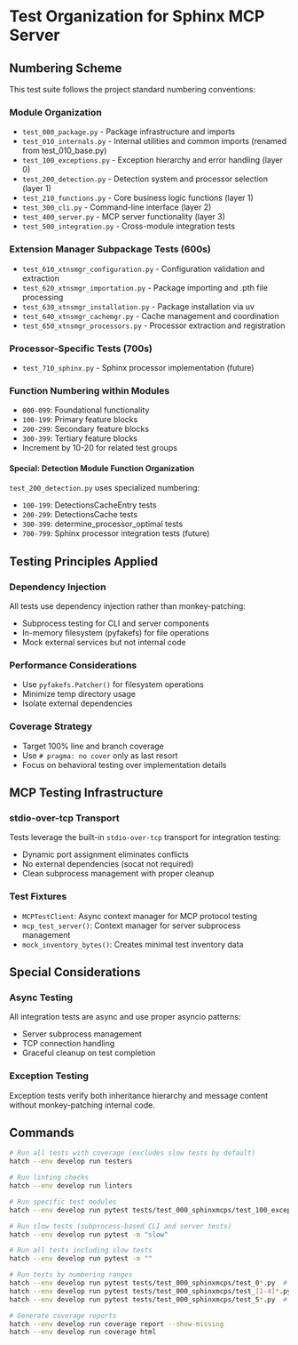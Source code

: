 # Test Organization for Sphinx MCP Server

## Numbering Scheme

This test suite follows the project standard numbering conventions:

### Module Organization
- `test_000_package.py` - Package infrastructure and imports
- `test_010_internals.py` - Internal utilities and common imports (renamed from test_010_base.py)
- `test_100_exceptions.py` - Exception hierarchy and error handling (layer 0)
- `test_200_detection.py` - Detection system and processor selection (layer 1)
- `test_210_functions.py` - Core business logic functions (layer 1)  
- `test_300_cli.py` - Command-line interface (layer 2)
- `test_400_server.py` - MCP server functionality (layer 3)
- `test_500_integration.py` - Cross-module integration tests

### Extension Manager Subpackage Tests (600s)
- `test_610_xtnsmgr_configuration.py` - Configuration validation and extraction
- `test_620_xtnsmgr_importation.py` - Package importing and .pth file processing  
- `test_630_xtnsmgr_installation.py` - Package installation via uv
- `test_640_xtnsmgr_cachemgr.py` - Cache management and coordination
- `test_650_xtnsmgr_processors.py` - Processor extraction and registration

### Processor-Specific Tests (700s)
- `test_710_sphinx.py` - Sphinx processor implementation (future)

### Function Numbering within Modules
- `000-099`: Foundational functionality
- `100-199`: Primary feature blocks  
- `200-299`: Secondary feature blocks
- `300-399`: Tertiary feature blocks
- Increment by 10-20 for related test groups

#### Special: Detection Module Function Organization
`test_200_detection.py` uses specialized numbering:
- `100-199`: DetectionsCacheEntry tests
- `200-299`: DetectionsCache tests  
- `300-399`: determine_processor_optimal tests
- `700-799`: Sphinx processor integration tests (future)

## Testing Principles Applied

### Dependency Injection
All tests use dependency injection rather than monkey-patching:
- Subprocess testing for CLI and server components
- In-memory filesystem (pyfakefs) for file operations
- Mock external services but not internal code

### Performance Considerations
- Use `pyfakefs.Patcher()` for filesystem operations
- Minimize temp directory usage
- Isolate external dependencies

### Coverage Strategy
- Target 100% line and branch coverage
- Use `# pragma: no cover` only as last resort
- Focus on behavioral testing over implementation details

## MCP Testing Infrastructure

### stdio-over-tcp Transport
Tests leverage the built-in `stdio-over-tcp` transport for integration testing:
- Dynamic port assignment eliminates conflicts
- No external dependencies (socat not required)
- Clean subprocess management with proper cleanup

### Test Fixtures
- `MCPTestClient`: Async context manager for MCP protocol testing
- `mcp_test_server()`: Context manager for server subprocess management
- `mock_inventory_bytes()`: Creates minimal test inventory data

## Special Considerations

### Async Testing
All integration tests are async and use proper asyncio patterns:
- Server subprocess management
- TCP connection handling
- Graceful cleanup on test completion

### Exception Testing
Exception tests verify both inheritance hierarchy and message content without monkey-patching internal code.

## Commands

```bash
# Run all tests with coverage (excludes slow tests by default)
hatch --env develop run testers

# Run linting checks
hatch --env develop run linters

# Run specific test modules
hatch --env develop run pytest tests/test_000_sphinxmcps/test_100_exceptions.py

# Run slow tests (subprocess-based CLI and server tests)
hatch --env develop run pytest -m "slow"

# Run all tests including slow tests
hatch --env develop run pytest -m ""

# Run tests by numbering ranges
hatch --env develop run pytest tests/test_000_sphinxmcps/test_0*.py  # Infrastructure
hatch --env develop run pytest tests/test_000_sphinxmcps/test_[1-4]*.py  # API layers
hatch --env develop run pytest tests/test_000_sphinxmcps/test_5*.py  # Integration

# Generate coverage reports
hatch --env develop run coverage report --show-missing
hatch --env develop run coverage html
```